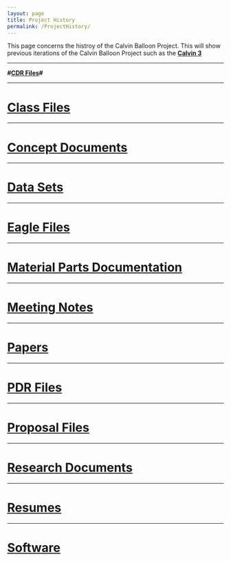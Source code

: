 ```yaml
---
layout: page
title: Project History
permalink: /ProjectHistory/
---
```


This page concerns the histroy of the Calvin Balloon Project. This will show previous iterations of the Calvin Balloon Project such as the **[Calvin 3](https://drive.google.com/drive/folders/0B3C7UDjcjcbKfmgwaTRzN3FSSlVJUlRrdU5CMG1Ja1NhV2pYZS1ESFhZcU5PRWlNMjNkQVk)**

***
**#[CDR Files](https://www.dropbox.com/home/Calvin%20Balloon%20Project/Calvin%203/CDR%20Files)#** 

***
# **[Class Files](https://www.dropbox.com/home/Calvin%20Balloon%20Project/Calvin%203/Class%20Files)** #

***
# **[Concept Documents](https://www.dropbox.com/home/Calvin%20Balloon%20Project/Calvin%203/Concept%20Documents)** #

***
# **[Data Sets](https://www.dropbox.com/home/Calvin%20Balloon%20Project/Calvin%203/Data%20Sets)** #

***
# **[Eagle Files](https://www.dropbox.com/home/Calvin%20Balloon%20Project/Calvin%203/Eagle%20Files)** #

***
# **[Material Parts Documentation](https://www.dropbox.com/home/Calvin%20Balloon%20Project/Calvin%203/Material_Parts%20Documentation)** #

***
# **[Meeting Notes](https://www.dropbox.com/home/Calvin%20Balloon%20Project/Calvin%203/Meeting%20Notes)** #

***
# **[Papers](https://www.dropbox.com/home/Calvin%20Balloon%20Project/Calvin%203/Papers)** #

***
# **[PDR Files](https://www.dropbox.com/home/Calvin%20Balloon%20Project/Calvin%203/PDR%20Files)** #

***
# **[Proposal Files](https://www.dropbox.com/home/Calvin%20Balloon%20Project/Calvin%203/Proposal%20Files)** #

***
# **[Research Documents](https://www.dropbox.com/home/Calvin%20Balloon%20Project/Calvin%203/Research%20Documents)** #

***
# **[Resumes](https://www.dropbox.com/home/Calvin%20Balloon%20Project/Calvin%203/Resumes)** #

***
# **[Software](https://www.dropbox.com/home/Calvin%20Balloon%20Project/Calvin%203/Software)** #




